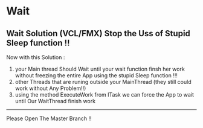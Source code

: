 # Wait
Wait Solution (VCL/FMX)
Stop the Uss of Stupid Sleep function !!
---------
  Now with this Solution :
  1) your Main thread Should Wait until your wait function finsh her work without freezing the entire App using the stupid Sleep function !!!
  2) other Threads that are runing outside your MainThread (they still could work without Any Problem!!)
  3) using the method ExecuteWork from ITask we can force the App to wait until Our WaitThread finish work
---------
Please Open The Master Branch !!
